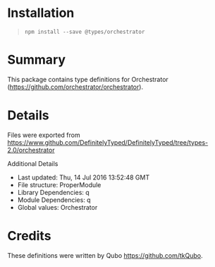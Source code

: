 # Installation
> `npm install --save @types/orchestrator`

# Summary
This package contains type definitions for Orchestrator (https://github.com/orchestrator/orchestrator).

# Details
Files were exported from https://www.github.com/DefinitelyTyped/DefinitelyTyped/tree/types-2.0/orchestrator

Additional Details
 * Last updated: Thu, 14 Jul 2016 13:52:48 GMT
 * File structure: ProperModule
 * Library Dependencies: q
 * Module Dependencies: q
 * Global values: Orchestrator

# Credits
These definitions were written by Qubo <https://github.com/tkQubo>.
